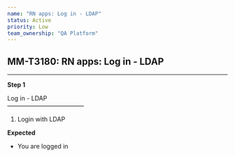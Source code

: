 ```yaml
---
name: "RN apps: Log in - LDAP"
status: Active
priority: Low
team_ownership: "QA Platform"
---
```


## MM-T3180: RN apps: Log in - LDAP

---

**Step 1**

Log in - LDAP\
–––––––––––––––––––––––––

1. Login with LDAP

**Expected**

- You are logged in
